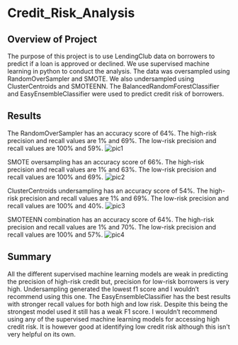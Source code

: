 # Credit_Risk_Analysis

## Overview of Project
The purpose of this project is to use LendingClub data on borrowers to predict if a loan is approved or declined. We use supervised machine learning in python to conduct the analysis. The data was oversampled using RandomOverSampler and SMOTE. We also undersampled using ClusterCentroids and SMOTEENN. The BalancedRandomForestClassifier and EasyEnsembleClassifier were used to predict credit risk of borrowers.

## Results
The RandomOverSampler has an accuracy score of 64%. The high-risk precision and recall values are 1% and 69%. The low-risk precision and recall values are 100% and 59%.
![pic1](https://user-images.githubusercontent.com/103381098/183312433-9c13973a-d90a-4fd6-b796-2c6b3236e9e1.png)

SMOTE oversampling has an accuracy score of 66%. The high-risk precision and recall values are 1% and 63%. The low-risk precision and recall values are 100% and 69%.
![pic2](https://user-images.githubusercontent.com/103381098/183312440-107aaba0-21cb-4b5e-be0e-17a469168327.png)

ClusterCentroids undersampling has an accuracy score of 54%. The high-risk precision and recall values are 1% and 69%. The low-risk precision and recall values are 100% and 40%.
![pic3](https://user-images.githubusercontent.com/103381098/183312447-dd05e798-1970-4f21-b2f6-354f54817e4a.png)

SMOTEENN combination has an accuracy score of 64%. The high-risk precision and recall values are 1% and 70%. The low-risk precision and recall values are 100% and 57%.
![pic4](https://user-images.githubusercontent.com/103381098/183312452-aba58351-87ec-46a8-aed3-9b3baa367008.png)

## Summary
All the different supervised machine learning models are weak in predicting the precision of high-risk credit but, precision for low-risk borrowers is very high. Undersampling generated the lowest f1 score and I wouldn’t recommend using this one. The EasyEnsembleClassifier has the best results with stronger recall values for both high and low risk. Despite this being the strongest model used it still has a weak F1 score. I wouldn’t recommend using any of the supervised machine learning models for accessing high credit risk. It is however good at identifying low credit risk although this isn't very helpful on its own.
